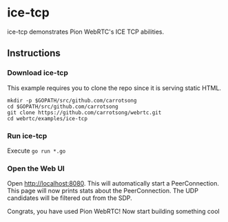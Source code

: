 # ice-tcp
ice-tcp demonstrates Pion WebRTC's ICE TCP abilities.

## Instructions

### Download ice-tcp
This example requires you to clone the repo since it is serving static HTML.

```
mkdir -p $GOPATH/src/github.com/carrotsong
cd $GOPATH/src/github.com/carrotsong
git clone https://github.com/carrotsong/webrtc.git
cd webrtc/examples/ice-tcp
```

### Run ice-tcp
Execute `go run *.go`

### Open the Web UI
Open [http://localhost:8080](http://localhost:8080). This will automatically start a PeerConnection. This page will now prints stats about the PeerConnection. The UDP candidates will be filtered out from the SDP.

Congrats, you have used Pion WebRTC! Now start building something cool
